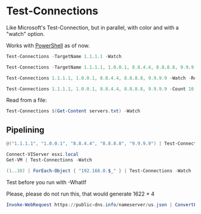 # Test-Connections
Like Microsoft's Test-Connection, but in parallel, with color and with a "watch" option.

Works with [PowerShell](https://docs.microsoft.com/en-us/powershell/scripting/install/installing-powershell?view=powershell-7.2) as of now.

```powershell
Test-Connections -TargetName 1.1.1.1 -Watch
```

```powershell
Test-Connections -TargetName 1.1.1.1, 1.0.0.1, 8.8.4.4, 8.8.8.8, 9.9.9.9 -Watch
```

```powershell
Test-Connections 1.1.1.1, 1.0.0.1, 8.8.4.4, 8.8.8.8, 9.9.9.9 -Watch -Repeat
```

```powershell
Test-Connections 1.1.1.1, 1.0.0.1, 8.8.4.4, 8.8.8.8, 9.9.9.9 -Count 10 -Watch
```

Read from a file:

```powershell
Test-Connections $(Get-Content servers.txt) -Watch
```

## Pipelining
```powershell
@("1.1.1.1", "1.0.0.1", "8.8.4.4", "8.8.8.8", "9.9.9.9") | Test-Connections -Watch
```

```powershell
Connect-VIServer esxi.local
Get-VM | Test-Connections -Watch
```

```powershell
(1..10) | ForEach-Object { "192.168.0.$_" } | Test-Connections -Watch
```

Test before you run with -WhatIf

Please, please do not run this, that would generate 1622 * 4

```powershell
Invoke-WebRequest https://public-dns.info/nameserver/us.json | ConvertFrom-Json | Select-Object -ExpandProperty ip | Test-Connections -WhatIf
```
